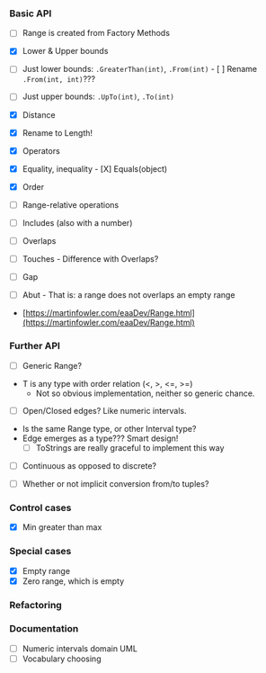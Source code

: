 ### Basic API
- [ ]  Range is created from Factory Methods
  - [X]  Lower & Upper bounds
  - [ ]  Just lower bounds: `.GreaterThan(int)`, `.From(int)`
    - [ ]  Rename `.From(int, int)`???
  - [ ]  Just upper bounds: `.UpTo(int)`, `.To(int)`

- [X]  Distance
  - [X]  Rename to Length!
  
- [X]  Operators
  - [X]  Equality, inequality
    - [X]  Equals(object)
  - [X]  Order

- [ ]  Range-relative operations
  - [ ]  Includes (also with a number)
  - [ ]  Overlaps
  - [ ]  Touches
    - Difference with Overlaps?
  - [ ]  Gap
  - [ ]  Abut
    - That is: a range does not overlaps an empty range
  - [https://martinfowler.com/eaaDev/Range.html](https://martinfowler.com/eaaDev/Range.html)

### Further API

- [ ]  Generic Range<T>?

- T is any type with order relation (<, >, <=, >=)
  - Not so obvious implementation, neither so generic chance.
- [ ]  Open/Closed edges? Like numeric intervals.

- Is the same Range type, or other Interval type?
- Edge emerges as a type??? Smart design!
  - [ ]  ToStrings are really graceful to implement this way
- [ ]  Continuous as opposed to discrete?
- [ ]  Whether or not implicit conversion from/to tuples?



### Control cases

- [X]  Min greater than max

### Special cases

- [X]  Empty range
- [X]  Zero range, which is empty

### Refactoring

### Documentation

- [ ]  Numeric intervals domain UML
- [ ]  Vocabulary choosing
